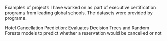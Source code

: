 Examples of projects I have worked on as part of executive certification programs from leading global schools. The datasets were provided by programs.

Hotel Cancellation Prediction: Evaluates Decision Trees and Random Forests models to predict whether a reservation would be cancelled or not
